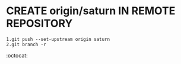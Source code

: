 CREATE origin/saturn IN REMOTE REPOSITORY
=========================================
  
```  
1.git push --set-upstream origin saturn  
2.git branch -r  
```  
:octocat:
